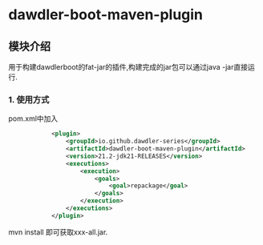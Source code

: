 # dawdler-boot-maven-plugin

## 模块介绍

用于构建dawdlerboot的fat-jar的插件,构建完成的jar包可以通过java -jar直接运行.

### 1. 使用方式

pom.xml中加入

```xml
			<plugin>
				<groupId>io.github.dawdler-series</groupId>
				<artifactId>dawdler-boot-maven-plugin</artifactId>
				<version>21.2-jdk21-RELEASES</version>
				<executions>
					<execution>
						<goals>
							<goal>repackage</goal>
						</goals>
					</execution>
				</executions>
			</plugin>
```

mvn install 即可获取xxx-all.jar.